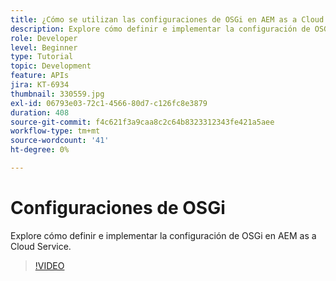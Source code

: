 ```yaml
---
title: ¿Cómo se utilizan las configuraciones de OSGi en AEM as a Cloud Service?
description: Explore cómo definir e implementar la configuración de OSGi en AEM as a Cloud Service.
role: Developer
level: Beginner
type: Tutorial
topic: Development
feature: APIs
jira: KT-6934
thumbnail: 330559.jpg
exl-id: 06793e03-72c1-4566-80d7-c126fc8e3879
duration: 408
source-git-commit: f4c621f3a9caa8c2c64b8323312343fe421a5aee
workflow-type: tm+mt
source-wordcount: '41'
ht-degree: 0%

---
```


# Configuraciones de OSGi

Explore cómo definir e implementar la configuración de OSGi en AEM as a Cloud Service.

>[!VIDEO](https://video.tv.adobe.com/v/345871?quality=12&learn=on&captions=spa)
